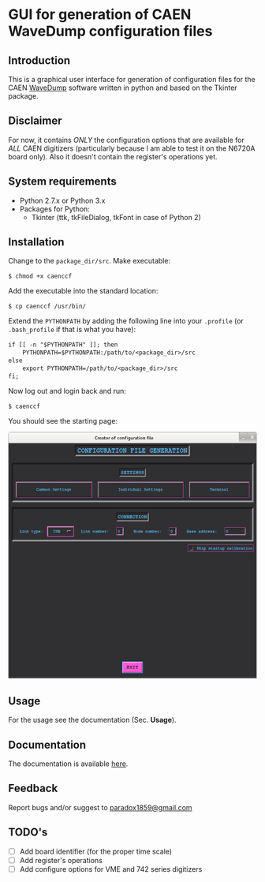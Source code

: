 # GUI for generation of CAEN WaveDump configuration files

## Introduction
This is a graphical user interface for generation of configuration files for the CAEN
[WaveDump](https://www.caen.it/products/caen-wavedump/) software written in python and based on
the Tkinter package.

## Disclaimer
For now, it contains *ONLY* the configuration options that are
available for *ALL* CAEN digitizers (particularly because I am able to test it on the
N6720A board only). Also it doesn't contain the register's operations yet.

## System requirements
  * Python 2.7.x or Python 3.x
  * Packages for Python:
    - Tkinter (ttk, tkFileDialog, tkFont in case of Python 2)

## Installation
Change to the `package_dir/src`. Make executable:
```
$ chmod +x caenccf
```
Add the executable into the standard location:
```
$ cp caenccf /usr/bin/
```
Extend the `PYTHONPATH` by adding the following line into your `.profile` (or `.bash_profile` if that is what you have):
```
if [[ -n "$PYTHONPATH" ]]; then
    PYTHONPATH=$PYTHONPATH:/path/to/<package_dir>/src
else
    export PYTHONPATH=/path/to/<package_dir>/src
fi;
```
Now log out and login back and run:
```
$ caenccf
```
You should see the starting page:

<p float="center">
  <img src="pictures/documentation/gui/start_page.png" height="500">
</p>

## Usage
For the usage see the documentation (Sec. **Usage**).

## Documentation
The documentation is available [here](/doc/users_guide.pdf).

## Feedback
Report bugs and/or suggest to paradox1859@gmail.com

## TODO's
- [ ] Add board identifier (for the proper time scale)
- [ ] Add register's operations
- [ ] Add configure options for VME and 742 series digitizers
